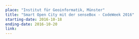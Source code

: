 ```yaml
---
place: "Institut für Geoinformatik, Münster"
title: "Smart Open City mit der senseBox - CodeWeek 2016"
starting-date: 2016-10-18
ending-date: 2016-10-20
link:
---
```

